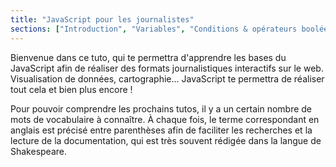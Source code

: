 ```yaml
---
title: "JavaScript pour les journalistes"
sections: ["Introduction", "Variables", "Conditions & opérateurs booléens", "Fonctions", "Tableaux & manipulation de données"]
---
```


Bienvenue dans ce tuto, qui te permettra d'apprendre les bases du JavaScript afin de réaliser des formats journalistiques interactifs sur le web. Visualisation de données, cartographie... JavaScript te permettra de réaliser tout cela et bien plus encore !

Pour pouvoir comprendre les prochains tutos, il y a un certain nombre de mots de vocabulaire à connaître. À chaque fois, le terme correspondant en anglais est précisé entre parenthèses afin de faciliter les recherches et la lecture de la documentation, qui est très souvent rédigée dans la langue de Shakespeare.

